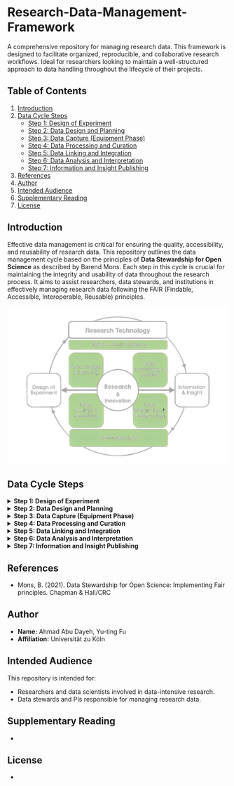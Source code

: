 # Research-Data-Management-Framework
A comprehensive repository for managing research data. This framework is designed to facilitate organized, reproducible, and collaborative research workflows. Ideal for researchers looking to maintain a well-structured approach to data handling throughout the lifecycle of their projects.


## Table of Contents

1. [Introduction](#introduction)
2. [Data Cycle Steps](#data-cycle-steps)
   - [Step 1: Design of Experiment](#step-1-design-of-experiment)
   - [Step 2: Data Design and Planning](#step-2-data-design-and-planning)
   - [Step 3: Data Capture (Equipment Phase)](#step-3-data-capture-equipment-phase)
   - [Step 4: Data Processing and Curation](#step-4-data-processing-and-curation)
   - [Step 5: Data Linking and Integration](#step-5-data-linking-and-integration)
   - [Step 6: Data Analysis and Interpretation](#step-6-data-analysis-and-interpretation)
   - [Step 7: Information and Insight Publishing](#step-7-information-and-insight-publishing)
3. [References](#references)
4. [Author](#author)
5. [Intended Audience](#intended-audience)
6. [Supplementary Reading](#supplementary-reading)
7. [License](#license)

## Introduction

Effective data management is critical for ensuring the quality, accessibility, and reusability of research data. This repository outlines the data management cycle based on the principles of **Data Stewardship for Open Science** as described by Barend Mons. Each step in this cycle is crucial for maintaining the integrity and usability of data throughout the research process. It aims to assist researchers, data stewards, and institutions in effectively managing research data following the FAIR (Findable, Accessible, Interoperable, Reusable) principles.


<img src="data-lifecycle-preview.png" alt="Data Life Cycle" width="700"/>


## Data Cycle Steps

<details>
<summary><strong>Step 1: Design of Experiment</strong></summary>

The first step in the data management cycle is the **Design of Experiment**. During this phase, researchers outline the scientific questions and hypotheses that will guide their study. This stage involves determining the type of data required, the experimental conditions, and the overall methodological framework. Proper planning at this stage ensures that the data collected will be relevant and sufficient for the research objectives.

</details>

<details>
<summary><strong>Step 2: Data Design and Planning</strong></summary>

The **Data Design and Planning** phase involves setting up the infrastructure and protocols for data collection. This includes deciding on data formats, metadata standards, and storage solutions. It's essential to consider the FAIR principles at this stage to ensure that data will be easily findable, accessible, interoperable, and reusable in the future.

</details>

<details>
<summary><strong>Step 3: Data Capture (Equipment Phase)</strong></summary>

In the **Data Capture** phase, data is collected using various instruments and equipment. This step requires strict adherence to data collection protocols to ensure data quality and consistency. Researchers must also document the data collection process thoroughly, including any calibration or standardization procedures applied to the equipment.

</details>

<details>
<summary><strong>Step 4: Data Processing and Curation</strong></summary>

The **Data Processing and Curation** stage involves transforming raw data into a usable format. This includes data cleaning, normalization, and validation. Data curation also involves the organization and documentation of data to facilitate its long-term preservation and accessibility.

</details>

<details>
<summary><strong>Step 5: Data Linking and Integration</strong></summary>

During the **Data Linking and Integration** phase, different data sources are connected to provide a comprehensive view of the research findings. This step might involve integrating data from multiple experiments, linking datasets with external resources, or creating relational databases.

</details>

<details>
<summary><strong>Step 6: Data Analysis and Interpretation</strong></summary>

In the **Data Analysis and Interpretation** phase, the processed data is analyzed to extract meaningful insights. Researchers apply statistical methods, computational models, and visualization techniques to interpret the data and answer the original research questions.

</details>

<details>
<summary><strong>Step 7: Information and Insight Publishing</strong></summary>

The final step is **Information and Insight Publishing**. This phase involves sharing the results and data with the broader scientific community. Data and insights should be published in a way that ensures reproducibility and transparency, adhering to the FAIR principles.

</details>

## References

- Mons, B. (2021). Data Stewardship for Open Science: Implementing Fair principles. Chapman & Hall/CRC

## Author

- **Name:** Ahmad Abu Dayeh, Yu-ting Fu
- **Affiliation:** Universität zu Köln

## Intended Audience

This repository is intended for:

- Researchers and data scientists involved in data-intensive research.
- Data stewards and PIs responsible for managing research data.

## Supplementary Reading

- 

## License

- 
